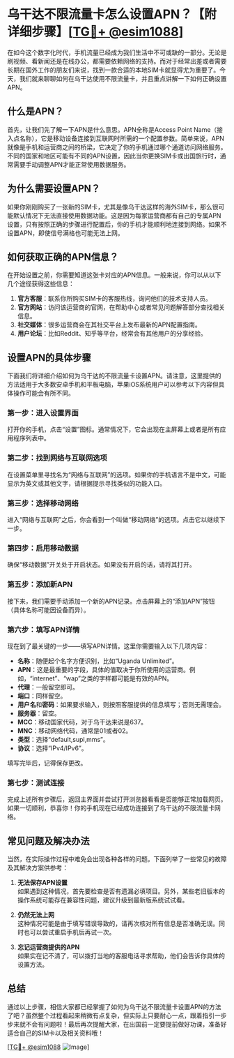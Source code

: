 # 乌干达不限流量卡怎么设置APN？【附详细步骤】[[TG💪+ @esim1088](https://t.me/s/esim1088)]

在如今这个数字化时代，手机流量已经成为我们生活中不可或缺的一部分。无论是刷视频、看新闻还是在线办公，都需要依赖网络的支持。而对于经常出差或者需要长期在国外工作的朋友们来说，找到一款合适的本地SIM卡就显得尤为重要了。今天，我们就来聊聊如何在乌干达使用不限流量卡，并且重点讲解一下如何正确设置APN。

## 什么是APN？

首先，让我们先了解一下APN是什么意思。APN全称是Access Point Name（接入点名称），它是移动设备连接到互联网时所需的一个配置参数。简单来说，APN就像是手机和运营商之间的桥梁，它决定了你的手机通过哪个通道访问网络服务。不同的国家和地区可能有不同的APN设置，因此当你更换SIM卡或出国旅行时，通常需要手动调整APN才能正常使用数据服务。

## 为什么需要设置APN？

如果你刚刚购买了一张新的SIM卡，尤其是像乌干达这样的海外SIM卡，那么很可能默认情况下无法直接使用数据功能。这是因为每家运营商都有自己的专属APN设置，只有按照正确的步骤进行配置后，你的手机才能顺利地连接到网络。如果不设置APN，即使信号满格也可能无法上网。

## 如何获取正确的APN信息？

在开始设置之前，你需要知道这张卡对应的APN信息。一般来说，你可以从以下几个途径获得这些信息：

1. **官方客服**：联系你所购买SIM卡的客服热线，询问他们的技术支持人员。
2. **官方网站**：访问该运营商的官网，在帮助中心或者常见问题解答部分查找相关信息。
3. **社交媒体**：很多运营商会在其社交平台上发布最新的APN配置指南。
4. **用户论坛**：比如Reddit、知乎等平台，经常会有其他用户的分享经验。

## 设置APN的具体步骤

下面我们将详细介绍如何为乌干达的不限流量卡设置APN。请注意，这里提供的方法适用于大多数安卓手机和平板电脑，苹果iOS系统用户可以参考以下内容但具体操作可能会有所不同。

### 第一步：进入设置界面

打开你的手机，点击“设置”图标。通常情况下，它会出现在主屏幕上或者是所有应用程序列表中。

### 第二步：找到网络与互联网选项

在设置菜单里寻找名为“网络与互联网”的选项。如果你的手机语言不是中文，可能显示为英文或其他文字，请根据提示寻找类似的功能入口。

### 第三步：选择移动网络

进入“网络与互联网”之后，你会看到一个叫做“移动网络”的选项。点击它以继续下一步。

### 第四步：启用移动数据

确保“移动数据”开关处于开启状态。如果没有开启的话，请将其打开。

### 第五步：添加新APN

接下来，我们需要手动添加一个新的APN记录。点击屏幕上的“添加APN”按钮（具体名称可能因设备而异）。

### 第六步：填写APN详情

现在到了最关键的一步——填写APN详情。这里你需要输入以下几项内容：
- **名称**：随便起个名字方便识别，比如“Uganda Unlimited”。
- **APN**：这是最重要的字段，具体的值取决于你所使用的运营商。例如，“internet”、“wap”之类的字样都可能是有效的APN。
- **代理**：一般留空即可。
- **端口**：同样留空。
- **用户名**和**密码**：如果要求输入，则按照客服提供的信息填写；否则无需理会。
- **服务器**：留空。
- **MCC**：移动国家代码，对于乌干达来说是637。
- **MNC**：移动网络代码，通常是01或者02。
- **类型**：选择“default,supl,mms”。
- **协议**：选择“IPv4/IPv6”。

填写完毕后，记得保存更改。

### 第七步：测试连接

完成上述所有步骤后，返回主界面并尝试打开浏览器看看是否能够正常加载网页。如果一切顺利，恭喜你！你的手机现在已经成功连接到了乌干达的不限流量卡网络。

## 常见问题及解决办法

当然，在实际操作过程中难免会出现各种各样的问题。下面列举了一些常见的故障及其解决方案供参考：

1. **无法保存APN设置**  
   如果遇到这种情况，首先要检查是否有遗漏必填项目。另外，某些老旧版本的操作系统可能存在兼容性问题，建议升级到最新版系统试试看。

2. **仍然无法上网**  
   这种情况可能是由于填写错误导致的，请再次核对所有信息是否准确无误。同时也可以尝试重启手机后再试一次。

3. **忘记运营商提供的APN**  
   如果实在记不清了，可以拨打当地的客服电话寻求帮助，他们会告诉你具体的设置方法。

## 总结

通过以上步骤，相信大家都已经掌握了如何为乌干达不限流量卡设置APN的方法了吧？虽然整个过程看起来稍微有点复杂，但实际上只要耐心一点，跟着指引一步步来就不会有问题啦！最后再次提醒大家，在出国前一定要提前做好功课，准备好适合自己的SIM卡以及相关资料哦！

[[TG💪+ @esim1088](https://t.me/s/esim1088) ![Image](https://i.postimg.cc/4NQfJmqS/Snipaste-2025-05-13-00-14-12.png)]